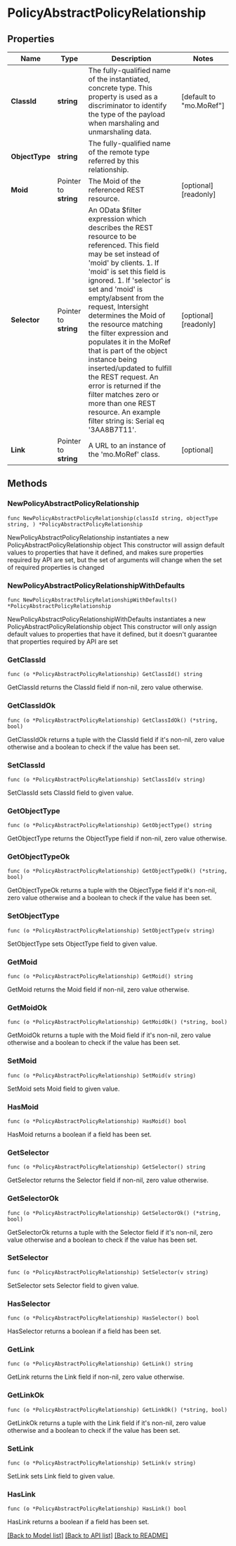 # PolicyAbstractPolicyRelationship

## Properties

Name | Type | Description | Notes
------------ | ------------- | ------------- | -------------
**ClassId** | **string** | The fully-qualified name of the instantiated, concrete type. This property is used as a discriminator to identify the type of the payload when marshaling and unmarshaling data. | [default to "mo.MoRef"]
**ObjectType** | **string** | The fully-qualified name of the remote type referred by this relationship. | 
**Moid** | Pointer to **string** | The Moid of the referenced REST resource. | [optional] [readonly] 
**Selector** | Pointer to **string** | An OData $filter expression which describes the REST resource to be referenced. This field may be set instead of &#39;moid&#39; by clients. 1. If &#39;moid&#39; is set this field is ignored. 1. If &#39;selector&#39; is set and &#39;moid&#39; is empty/absent from the request, Intersight determines the Moid of the resource matching the filter expression and populates it in the MoRef that is part of the object instance being inserted/updated to fulfill the REST request. An error is returned if the filter matches zero or more than one REST resource. An example filter string is: Serial eq &#39;3AA8B7T11&#39;. | [optional] [readonly] 
**Link** | Pointer to **string** | A URL to an instance of the &#39;mo.MoRef&#39; class. | [optional] 

## Methods

### NewPolicyAbstractPolicyRelationship

`func NewPolicyAbstractPolicyRelationship(classId string, objectType string, ) *PolicyAbstractPolicyRelationship`

NewPolicyAbstractPolicyRelationship instantiates a new PolicyAbstractPolicyRelationship object
This constructor will assign default values to properties that have it defined,
and makes sure properties required by API are set, but the set of arguments
will change when the set of required properties is changed

### NewPolicyAbstractPolicyRelationshipWithDefaults

`func NewPolicyAbstractPolicyRelationshipWithDefaults() *PolicyAbstractPolicyRelationship`

NewPolicyAbstractPolicyRelationshipWithDefaults instantiates a new PolicyAbstractPolicyRelationship object
This constructor will only assign default values to properties that have it defined,
but it doesn't guarantee that properties required by API are set

### GetClassId

`func (o *PolicyAbstractPolicyRelationship) GetClassId() string`

GetClassId returns the ClassId field if non-nil, zero value otherwise.

### GetClassIdOk

`func (o *PolicyAbstractPolicyRelationship) GetClassIdOk() (*string, bool)`

GetClassIdOk returns a tuple with the ClassId field if it's non-nil, zero value otherwise
and a boolean to check if the value has been set.

### SetClassId

`func (o *PolicyAbstractPolicyRelationship) SetClassId(v string)`

SetClassId sets ClassId field to given value.


### GetObjectType

`func (o *PolicyAbstractPolicyRelationship) GetObjectType() string`

GetObjectType returns the ObjectType field if non-nil, zero value otherwise.

### GetObjectTypeOk

`func (o *PolicyAbstractPolicyRelationship) GetObjectTypeOk() (*string, bool)`

GetObjectTypeOk returns a tuple with the ObjectType field if it's non-nil, zero value otherwise
and a boolean to check if the value has been set.

### SetObjectType

`func (o *PolicyAbstractPolicyRelationship) SetObjectType(v string)`

SetObjectType sets ObjectType field to given value.


### GetMoid

`func (o *PolicyAbstractPolicyRelationship) GetMoid() string`

GetMoid returns the Moid field if non-nil, zero value otherwise.

### GetMoidOk

`func (o *PolicyAbstractPolicyRelationship) GetMoidOk() (*string, bool)`

GetMoidOk returns a tuple with the Moid field if it's non-nil, zero value otherwise
and a boolean to check if the value has been set.

### SetMoid

`func (o *PolicyAbstractPolicyRelationship) SetMoid(v string)`

SetMoid sets Moid field to given value.

### HasMoid

`func (o *PolicyAbstractPolicyRelationship) HasMoid() bool`

HasMoid returns a boolean if a field has been set.

### GetSelector

`func (o *PolicyAbstractPolicyRelationship) GetSelector() string`

GetSelector returns the Selector field if non-nil, zero value otherwise.

### GetSelectorOk

`func (o *PolicyAbstractPolicyRelationship) GetSelectorOk() (*string, bool)`

GetSelectorOk returns a tuple with the Selector field if it's non-nil, zero value otherwise
and a boolean to check if the value has been set.

### SetSelector

`func (o *PolicyAbstractPolicyRelationship) SetSelector(v string)`

SetSelector sets Selector field to given value.

### HasSelector

`func (o *PolicyAbstractPolicyRelationship) HasSelector() bool`

HasSelector returns a boolean if a field has been set.

### GetLink

`func (o *PolicyAbstractPolicyRelationship) GetLink() string`

GetLink returns the Link field if non-nil, zero value otherwise.

### GetLinkOk

`func (o *PolicyAbstractPolicyRelationship) GetLinkOk() (*string, bool)`

GetLinkOk returns a tuple with the Link field if it's non-nil, zero value otherwise
and a boolean to check if the value has been set.

### SetLink

`func (o *PolicyAbstractPolicyRelationship) SetLink(v string)`

SetLink sets Link field to given value.

### HasLink

`func (o *PolicyAbstractPolicyRelationship) HasLink() bool`

HasLink returns a boolean if a field has been set.


[[Back to Model list]](../README.md#documentation-for-models) [[Back to API list]](../README.md#documentation-for-api-endpoints) [[Back to README]](../README.md)


